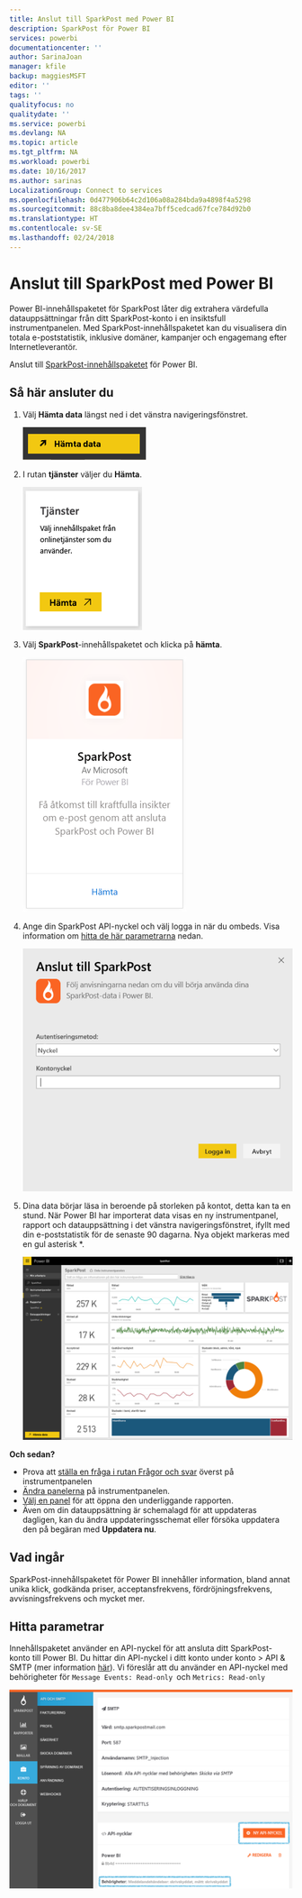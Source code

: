 ```yaml
---
title: Anslut till SparkPost med Power BI
description: SparkPost för Power BI
services: powerbi
documentationcenter: ''
author: SarinaJoan
manager: kfile
backup: maggiesMSFT
editor: ''
tags: ''
qualityfocus: no
qualitydate: ''
ms.service: powerbi
ms.devlang: NA
ms.topic: article
ms.tgt_pltfrm: NA
ms.workload: powerbi
ms.date: 10/16/2017
ms.author: sarinas
LocalizationGroup: Connect to services
ms.openlocfilehash: 0d477906b64c2d106a08a284bda9a4898f4a5298
ms.sourcegitcommit: 88c8ba8dee4384ea7bff5cedcad67fce784d92b0
ms.translationtype: HT
ms.contentlocale: sv-SE
ms.lasthandoff: 02/24/2018
---
```

# <a name="connect-to-sparkpost-with-power-bi"></a>Anslut till SparkPost med Power BI
Power BI-innehållspaketet för SparkPost låter dig extrahera värdefulla datauppsättningar från ditt SparkPost-konto i en insiktsfull instrumentpanelen. Med SparkPost-innehållspaketet kan du visualisera din totala e-poststatistik, inklusive domäner, kampanjer och engagemang efter Internetleverantör.

Anslut till [SparkPost-innehållspaketet](https://app.powerbi.com/getdata/services/spark-post) för Power BI.

## <a name="how-to-connect"></a>Så här ansluter du
1. Välj **Hämta data** längst ned i det vänstra navigeringsfönstret.
   
   ![](media/service-connect-to-sparkpost/getdata.png)
2. I rutan **tjänster** väljer du **Hämta**.
   
   ![](media/service-connect-to-sparkpost/services.png)
3. Välj **SparkPost**-innehållspaketet och klicka på **hämta**. 
   
   ![](media/service-connect-to-sparkpost/sparkpost.png)
4. Ange din SparkPost API-nyckel och välj logga in när du ombeds. Visa information om [hitta de här parametrarna](#FindingParams) nedan.
   
   ![](media/service-connect-to-sparkpost/creds.png)
5. Dina data börjar läsa in beroende på storleken på kontot, detta kan ta en stund. När Power BI har importerat data visas en ny instrumentpanel, rapport och datauppsättning i det vänstra navigeringsfönstret, ifyllt med din e-poststatistik för de senaste 90 dagarna. Nya objekt markeras med en gul asterisk \*.
   
   ![](media/service-connect-to-sparkpost/dashboard.png)

**Och sedan?**

* Prova att [ställa en fråga i rutan Frågor och svar](power-bi-q-and-a.md) överst på instrumentpanelen
* [Ändra panelerna](service-dashboard-edit-tile.md) på instrumentpanelen.
* [Välj en panel](service-dashboard-tiles.md) för att öppna den underliggande rapporten.
* Även om din datauppsättning är schemalagd för att uppdateras dagligen, kan du ändra uppdateringsschemat eller försöka uppdatera den på begäran med **Uppdatera nu**.

## <a name="whats-included"></a>Vad ingår
SparkPost-innehållspaketet för Power BI innehåller information, bland annat unika klick, godkända priser, acceptansfrekvens, fördröjningsfrekvens, avvisningsfrekvens och mycket mer.

<a name="FindingParams"></a>

## <a name="finding-parameters"></a>Hitta parametrar
Innehållspaketet använder en API-nyckel för att ansluta ditt SparkPost-konto till Power BI. Du hittar din API-nyckel i ditt konto under konto \> API & SMTP (mer information [här](https://support.sparkpost.com/customer/portal/articles/1933377-create-api-keys)). Vi föreslår att du använder en API-nyckel med behörigheter för `Message Events: Read-only `och `Metrics: Read-only`

![](media/service-connect-to-sparkpost/sparkpost1.png)

